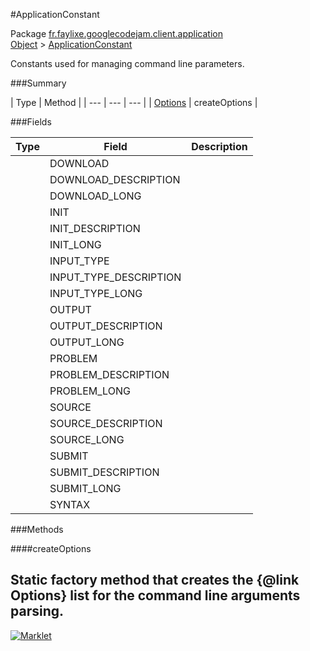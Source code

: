 #ApplicationConstant

Package [fr.faylixe.googlecodejam.client.application](README.md)<br>
[Object](../../../../java/langObject.md) > [ApplicationConstant](ApplicationConstant.md)

<p>Constants used for managing command
 line parameters.</p>

###Summary


| Type | Method |
| --- | --- | --- |
| [Options](../../../../org/apache/commons/cliOptions.md) | createOptions |

###Fields


| Type | Field | Description |
| --- | --- | --- |
|  | DOWNLOAD |
|  | DOWNLOAD_DESCRIPTION |
|  | DOWNLOAD_LONG |
|  | INIT |
|  | INIT_DESCRIPTION |
|  | INIT_LONG |
|  | INPUT_TYPE |
|  | INPUT_TYPE_DESCRIPTION |
|  | INPUT_TYPE_LONG |
|  | OUTPUT |
|  | OUTPUT_DESCRIPTION |
|  | OUTPUT_LONG |
|  | PROBLEM |
|  | PROBLEM_DESCRIPTION |
|  | PROBLEM_LONG |
|  | SOURCE |
|  | SOURCE_DESCRIPTION |
|  | SOURCE_LONG |
|  | SUBMIT |
|  | SUBMIT_DESCRIPTION |
|  | SUBMIT_LONG |
|  | SYNTAX |

###Methods

####createOptions

Static factory method that creates the {@link Options} list
 for the command line arguments parsing.
---
[![Marklet](https://img.shields.io/badge/Generated%20by-Marklet-green.svg)](https://github.com/Faylixe/marklet)